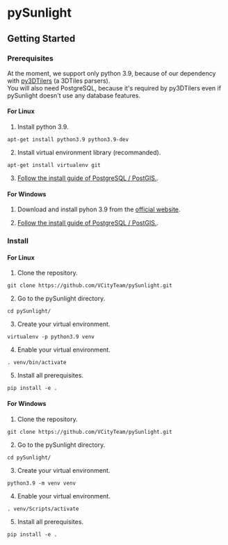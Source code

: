 # pySunlight

## Getting Started
### Prerequisites
At the moment, we support only python 3.9, because of our dependency with [py3DTilers](https://github.com/VCityTeam/py3dtilers) (a 3DTiles parsers).  
You will also need PostgreSQL, because it's required by py3DTilers even if pySunlight doesn't use any database features.

#### For Linux
1. Install python 3.9.
```
apt-get install python3.9 python3.9-dev
```

2. Install virtual environment library (recommanded).
```
apt-get install virtualenv git
```

3. [Follow the install guide of PostgreSQL / PostGIS.](https://github.com/VCityTeam/UD-SV/blob/master/Install/Setup_PostgreSQL_PostGIS_Ubuntu.md).

#### For Windows
1. Download and install pyhon 3.9 from the [official website](https://www.python.org/downloads/windows/).

2. [Follow the install guide of PostgreSQL / PostGIS.](https://github.com/VCityTeam/UD-SV/blob/master/ImplementationKnowHow/PostgreSQL_for_cityGML.md#1-download-postgresqlpostgis).

### Install
#### For Linux
1. Clone the repository.
```
git clone https://github.com/VCityTeam/pySunlight.git
```

2. Go to the pySunlight directory.
```
cd pySunlight/
```

3. Create your virtual environment.
```
virtualenv -p python3.9 venv
```

4. Enable your virtual environment.
```
. venv/bin/activate
```

5. Install all prerequisites.
```
pip install -e .
```

#### For Windows
1. Clone the repository.
```
git clone https://github.com/VCityTeam/pySunlight.git
```

2. Go to the pySunlight directory.
```
cd pySunlight/
```

3. Create your virtual environment.
```
python3.9 -m venv venv
```

4. Enable your virtual environment.
```
. venv/Scripts/activate
```

5. Install all prerequisites.
```
pip install -e .
```
